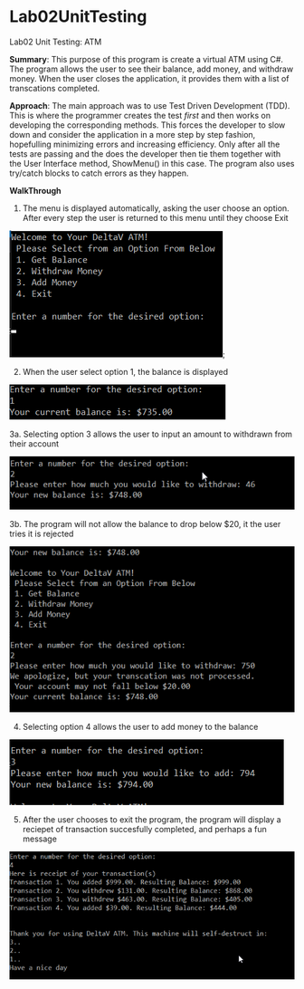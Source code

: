 # Lab02UnitTesting
Lab02 Unit Testing: ATM

**Summary**: This purpose of this program is create a virtual ATM using C#. The program allows the user to see their balance, add money, and
withdraw money. When the user closes the application, it provides them with a list of transcations completed.

**Approach**: The main approach was to use Test Driven Development (TDD). This is where the programmer creates the test *first* and then 
works on developing the corresponding methods. This forces the developer to slow down and consider the application in a more step by 
step fashion, hopefulling minimizing errors and increasing efficiency. Only after all the tests are passing and the does the developer
then tie them together with the User Interface method, ShowMenu() in this case. The program also uses try/catch blocks to catch errors as they happen.

**WalkThrough**
1. The menu is displayed automatically, asking the user choose an option. After every step the user is returned to this menu until they choose Exit

![the intial menu](images/intialMenu.png);

2. When the user select option 1, the balance is displayed

![showing the balance](images/Balance.png)

3a. Selecting option 3 allows the user to input an amount to withdrawn from their account

![when the withdrawal is allowed](images/withdrawTrue.png)

3b. The program will not allow the balance to drop below $20, it the user tries it is rejected

![when the withdrawal is not allowed](images/withdrawFalse.png)

4. Selecting option 4 allows the user to add money to the balance

![adding money](images/Add.png)

5. After the user chooses to exit the program, the program will display a reciepet of transaction succesfully completed, and perhaps a fun message

![the exit](images/exit.png)